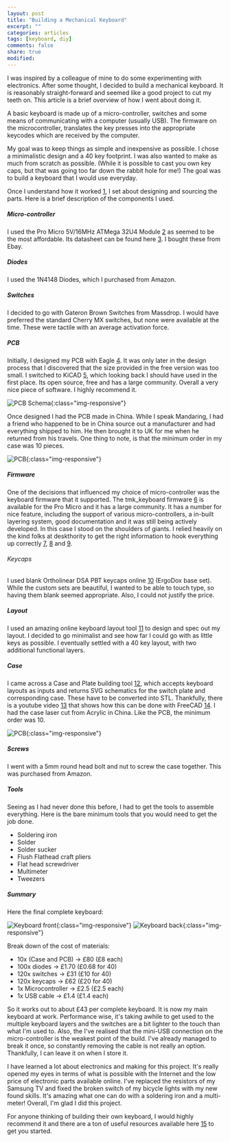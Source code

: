 ```yaml
---
layout: post
title: "Building a Mechanical Keyboard"
excerpt: ""
categories: articles
tags: [keyboard, diy]
comments: false
share: true
modified:
---
```


I was inspired by a colleague of mine to do some experimenting with
electronics. After some thought, I decided to build a mechanical keyboard. It
is reasonably straight-forward and seemed like a good project to cut my teeth
on. This article is a brief overview of how I went about doing it.

A basic keyboard is made up of a micro-controller, switches and some means of
communicating with a computer (usually USB). The firmware on the
microcontroller, translates the key presses into the appropriate keycodes
which are received by the computer.

My goal was to keep things as simple and inexpensive as possible. I chose a
minimalistic design and a 40 key footprint. I was also wanted to make as much
from scratch as possible. (While it is possible to cast you own key caps, but
that was going too far down the rabbit hole for me!) The goal was to build a
keyboard that I would use everyday.

Once I understand how it worked [1], I set about designing and sourcing the
parts. Here is a brief description of the components I used.

##### Micro-controller

I used the Pro Micro 5V/16MHz ATMega 32U4 Module [2] as seemed to be the most
affordable. Its datasheet can be found here [3]. I bought these from Ebay.

##### Diodes

I used the 1N4148 Diodes, which I purchased from Amazon.

##### Switches

I decided to go with Gateron Brown Switches from Massdrop. I would have
preferred the standard Cherry MX switches, but none were available at the time.
These were tactile with an average activation force.

##### PCB

Initially, I designed my PCB with Eagle [4]. It was only later in the design
process that I discovered that the size provided in the free version was too
small. I switched to KiCAD [5], which looking back I should have used in the
first place. Its open source, free and has a large community. Overall a very
nice piece of software. I highly recommend it.

![PCB Schema](/images/keyboard/schema.jpg){:class="img-responsive"}

Once designed I had the PCB made in China. While I speak Mandaring, I had a
friend who happened to be in China source out a manufacturer and had everything
shipped to him. He then brought it to UK for me when he returned from his
travels. One thing to note, is that the minimum order in my case was 10 pieces.

![PCB](/images/keyboard/PCB.jpg){:class="img-responsive"}

##### Firmware

One of the decisions that influenced my choice of micro-controller was the
keyboard firmware that it supported. The tmk_keyboard firmware [6] is available
for the Pro Micro and it has a large community. It has a number for nice
feature, including the support of various micro-controllers, a in-built
layering system, good documentation and it was still being actively developed.
In this case I stood on the shoulders of giants. I relied heavily on the kind
folks at deskthority to get the right information to hook everything up
correctly [7], [8] and [9].

###### Keycaps

I used blank Ortholinear DSA PBT keycaps online [10] (ErgoDox base set). While
the custom sets are beautiful, I wanted to be able to touch type, so having
them blank seemed appropriate. Also, I could not justify the price.

##### Layout

I used an amazing online keyboard layout tool [11] to design and spec out my
layout. I decided to go minimalist and see how far I could go with as little
keys as possible. I eventually settled with a 40 key layout, with two
additional functional layers.

##### Case

I came across a Case and Plate building tool [12], which accepts keyboard
layouts as inputs and returns SVG schematics for the switch plate and
corresponding case. These have to be converted into STL. Thankfully, there is a
youtube video [13] that shows how this can be done with FreeCAD [14]. I had the
case laser cut from Acrylic in China. Like the PCB, the minimum order was 10.

![PCB](/images/keyboard/case.jpg){:class="img-responsive"}

##### Screws

I went with a 5mm round head bolt and nut to screw the case together. This was
purchased from Amazon.

##### Tools

Seeing as I had never done this before, I had to get the tools to assemble
everything. Here is the bare minimum tools that you would need to get the job
done.

- Soldering iron
- Solder
- Solder sucker
- Flush Flathead craft pliers
- Flat head screwdriver
- Multimeter
- Tweezers

##### Summary

Here the final complete keyboard:

![Keyboard front](/images/keyboard/front.jpg){:class="img-responsive"}
![Keyboard back](/images/keyboard/back.jpg){:class="img-responsive"}

Break down of the cost of materials:

- 10x (Case and PCB) -> £80   (£8 each)
- 100x diodes        -> £1.70 (£0.68 for 40)
- 120x switches      -> £31   (£10 for 40)
- 120x keycaps       -> £62   (£20 for 40)
- 1x Microcontroller -> £2.5  (£2.5 each)
- 1x USB cable       -> £1.4  (£1.4 each)

So it works out to about £43 per complete keyboard. It is now my main keyboard
at work. Performance wise, it's taking awhile to get used to the multiple
keyboard layers and the switches are a bit lighter to the touch than what I'm
used to. Also, the I've realised that the mini-USB connection on the
micro-controller is the weakest point of the build. I've already managed to
break it once, so constantly removing the cable is not really an option.
Thankfully, I can leave it on when I store it.

I have learned a lot about electronics and making for this project. It's really
opened my eyes in terms of what is possible with the Internet and the low price
of electronic parts available online. I've replaced the resistors of my Samsung
TV and fixed the broken switch of my bicycle lights with my new found skills.
It's amazing what one can do with a soldering iron and a multi-meter! Overall,
I'm glad I did this project.

For anyone thinking of building their own keyboard, I would highly recommend it
and there are a ton of useful resources available here [15] to get you started.

[1]: http://blog.komar.be/how-to-make-a-keyboard-the-matrix/
[2]: https://learn.sparkfun.com/tutorials/pro-micro--fio-v3-hookup-guide
[3]: http://dlnmh9ip6v2uc.cloudfront.net/datasheets/Dev/Arduino/Boards/Pro-Micro-v11-5V_B.pdf
[4]: http://www.autodesk.com/products/eagle/overview
[5]: http://kicad-pcb.org/
[6]: https://github.com/tmk/tmk_keyboard
[7]: https://deskthority.net/workshop-f7/how-to-build-your-very-own-keyboard-firmware-t7177.html#p141386
[8]: https://deskthority.net/workshop-f7/all-about-custom-keyboard-controllers-t2340.html
[9]: https://deskthority.net/workshop-f7/how-to-use-a-pro-micro-as-a-cheap-controller-converter-like-soarer-s-t8448.html
[10]: http://pimpmykeyboard.com/
[11]: http://www.keyboard-layout-editor.com/
[12]: http://builder.swillkb.com/
[13]: https://youtu.be/8CROo67W24M?list=LL-4okkubPyyCkBs9PqysCdwa
[14]: https://www.freecadweb.org/
[15]: https://geekhack.org/index.php?topic=69582.0
